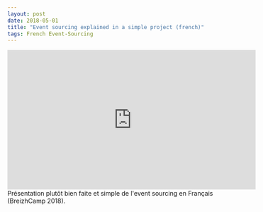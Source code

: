```yaml
---
layout: post
date: 2018-05-01
title: "Event sourcing explained in a simple project (french)"
tags: French Event-Sourcing
---
```


<iframe width="560" height="315" src="https://www.youtube.com/embed/l0c4oR4JPr4" frameborder="0" allow="autoplay; encrypted-media" allowfullscreen></iframe> Présentation plutôt bien faite et simple de l'event sourcing en Français (BreizhCamp 2018).
